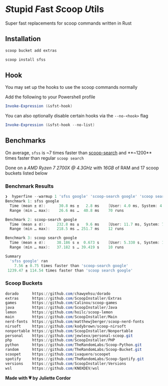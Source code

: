 # *S*tupid *F*ast *S*coop *U*tils

Super fast replacements for scoop commands written in Rust

## Installation

```powershell
scoop bucket add extras

scoop install sfss
```

## Hook

You may set up the hooks to use the scoop commands normally

Add the following to your Powershell profile

```powershell
Invoke-Expression (&sfst-hook)
```

You can also optionally disable certain hooks via the `--no-<hook>` flag

```powershell
Invoke-Expression (&sfst-hook --no-list)
```

## Benchmarks

On average, `sfss` is ~7 times faster than [scoop-search](https://github.com/shilangyu/scoop-search) and **~1200** times faster than regular `scoop search`

Done on a _AMD Ryzen 7 2700X @ 4.3GHz_ with _16GB_ of RAM and 17 scoop buckets listed below

### Benchmark Results

```powershell
❯  hyperfine --warmup 1 'sfss google' 'scoop-search google' 'scoop search google'
Benchmark 1: sfss google
  Time (mean ± σ):      30.8 ms ±   2.8 ms    [User: 4.0 ms, System: 4.2 ms]
  Range (min … max):    26.6 ms …  40.8 ms    70 runs

Benchmark 2: scoop-search google
  Time (mean ± σ):     232.8 ms ±   9.6 ms    [User: 11.7 ms, System: 72.9 ms]
  Range (min … max):   218.5 ms … 251.7 ms    12 runs

Benchmark 3: scoop search google
  Time (mean ± σ):     38.186 s ±  0.673 s    [User: 5.330 s, System: 14.492 s]
  Range (min … max):   37.182 s … 39.419 s    10 runs

Summary
  'sfss google' ran
    7.56 ± 0.75 times faster than 'scoop-search google'
 1239.47 ± 114.54 times faster than 'scoop search google'
```

### Scoop Buckets

```powershell
dorado      https://github.com/chawyehsu/dorado
extras      https://github.com/ScoopInstaller/Extras
games       https://github.com/Calinou/scoop-games
java        https://github.com/ScoopInstaller/Java
lemon       https://github.com/hoilc/scoop-lemon
main        https://github.com/ScoopInstaller/Main
nerd-fonts  https://github.com/matthewjberger/scoop-nerd-fonts
nirsoft     https://github.com/kodybrown/scoop-nirsoft
nonportable https://github.com/ScoopInstaller/Nonportable
personal    https://github.com/jewlexx/personal-scoop.git
php         https://github.com/ScoopInstaller/PHP
python      https://github.com/TheRandomLabs/Scoop-Python.git
random      https://github.com/TheRandomLabs/Scoop-Bucket.git
scoopet     https://github.com/ivaquero/scoopet
spotify     https://github.com/TheRandomLabs/Scoop-Spotify.git
versions    https://github.com/ScoopInstaller/Versions
wsl         https://github.com/KNOXDEV/wsl
```

**Made with 💗 by Juliette Cordor**
